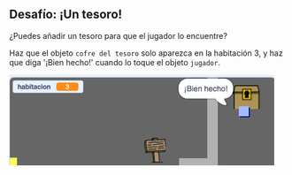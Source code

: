 ## Desafío: ¡Un tesoro!

¿Puedes añadir un tesoro para que el jugador lo encuentre?

Haz que el objeto `cofre del tesoro` solo aparezca en la habitación 3, y haz que diga '¡Bien hecho!' cuando lo toque el objeto `jugador`.

![captura de pantalla](images/world-treasure.png)